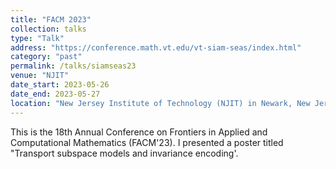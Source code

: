 ```yaml
---
title: "FACM 2023"
collection: talks
type: "Talk"
address: "https://conference.math.vt.edu/vt-siam-seas/index.html"
category: "past"
permalink: /talks/siamseas23
venue: "NJIT"
date_start: 2023-05-26
date_end: 2023-05-27
location: "New Jersey Institute of Technology (NJIT) in Newark, New Jersey"
---
```


This is the 18th Annual Conference on Frontiers in Applied and Computational Mathematics (FACM'23). 
I presented a poster titled "Transport subspace models and invariance encoding'.
